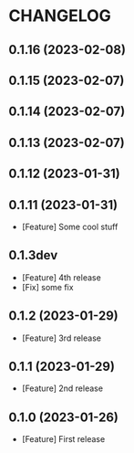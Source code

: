 # CHANGELOG

## 0.1.16 (2023-02-08)

## 0.1.15 (2023-02-07)

## 0.1.14 (2023-02-07)

## 0.1.13 (2023-02-07)

## 0.1.12 (2023-01-31)

## 0.1.11 (2023-01-31)

- [Feature] Some cool stuff

## 0.1.3dev

- [Feature] 4th release
- [Fix] some fix

## 0.1.2 (2023-01-29)

- [Feature] 3rd release

## 0.1.1 (2023-01-29)

- [Feature] 2nd release

## 0.1.0 (2023-01-26)

- [Feature] First release

